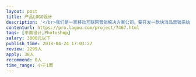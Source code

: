 ```yaml
---                
layout: post       
title: 产品LOGO设计           
description: '</br>我们是一家移动互联网营销解决方案公司，要开发一款快消品营销系统，用户购买产品后可以扫码进行会员积分。需要设计一款产品LOGO,需要设计师有扎实的logo设计能力。LOGO整体要求扁平化，干净整洁。</br>'     
contenturl: https://pro.lagou.com/project/7467.html      
tags: [平面设计,Photoshop]            
salary: 3000元以下          
publish_time: 2018-04-24 17:03:27         
review: 2299人                   
apply: 38人                   
recommend: 0人                   
time_range: 小于1周              
---                 
```

